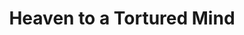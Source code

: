 ---
artist: 'Yves Tumor'
title: 'Heaven to a Tortured Mind'
apple_link: 'https://music.apple.com/us/album/heaven-to-a-tortured-mind/1494929769'
link: 'https://www.dropbox.com/s/xrec9dh16xyrawe/Yves.zip?dl=1'
content: "I hate guitar solos. _Loathe_. Which makes no sense because guitar was my first instrument—I've studied jazz guitar for years. Still, if Grant Green isn't playing it, I'm not fucking with it. \nAnd yet one of the most egregious guitar solos in recent memory erupts in the middle of \"Kerosene!\", the lead single from Yves Tumor's immediately accessible _Heaven to a Tortured Mind_. I woudn't say I'm _okay_ with the solo, but I fully support Yves' urge to shred. This is their moment. I miss the enigmatic experimentation from Yves' previous efforts, but _Heaven to a Tortured Mind_ confirms the arrival of what I assumed was extinct: a genuine rock star.\n"
new_image: ../assets/FFWD/Yves.jpg
published_date: '2020-04-03T02:33:42.000Z'
---